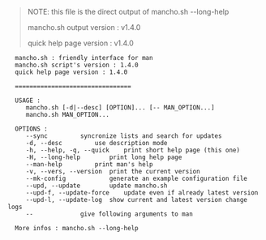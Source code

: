 > NOTE: this file is the direct output of mancho.sh --long-help
>
> mancho.sh output version : v1.4.0
>
> quick help page version : v1.4.0

      mancho.sh : friendly interface for man
      mancho.sh script's version : 1.4.0
      quick help page version : 1.4.0
      
      ================================
      
      USAGE :
         mancho.sh [-d|--desc] [OPTION]... [-- MAN_OPTION...]
         mancho.sh MAN_OPTION...
      
      OPTIONS :
         --sync			syncronize lists and search for updates
         -d, --desc			use description mode
         -h, --help, -q, --quick	print short help page (this one)
         -H, --long-help		print long help page
         --man-help			print man's help
         -v, --vers, --version	print the current version
         --mk-config			generate an example configuration file
         --upd, --update		update mancho.sh
         --upd-f, --update-force	update even if already latest version
         --upd-l, --update-log	show current and latest version change logs
         --				give following arguments to man
      
      More infos : mancho.sh --long-help
      
